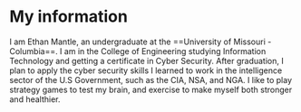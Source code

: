 # My information 

I am Ethan Mantle, an undergraduate at the ==University of Missouri - Columbia==. I am in the College of Engineering studying Information Technology and getting a certificate in Cyber Security. After graduation, I plan to apply the cyber security skills I learned to work in the intelligence sector of the U.S Government, such as the CIA, NSA, and NGA. I like to play strategy games to test my brain, and exercise to make myself both stronger and healthier. 
